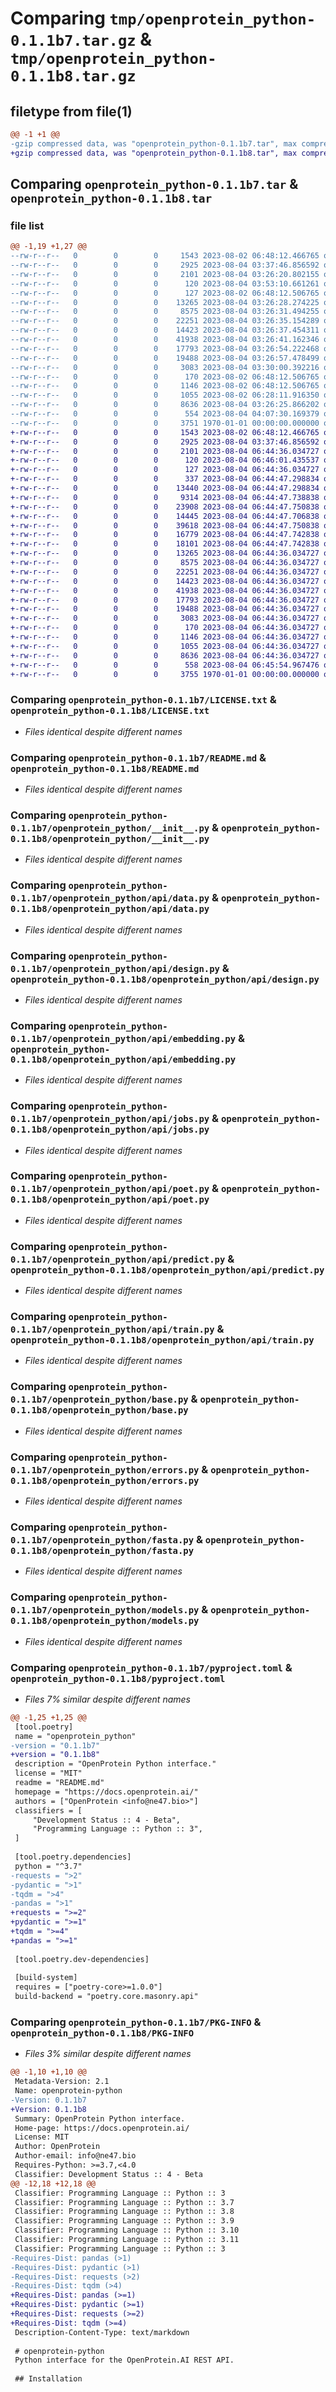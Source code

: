 # Comparing `tmp/openprotein_python-0.1.1b7.tar.gz` & `tmp/openprotein_python-0.1.1b8.tar.gz`

## filetype from file(1)

```diff
@@ -1 +1 @@
-gzip compressed data, was "openprotein_python-0.1.1b7.tar", max compression
+gzip compressed data, was "openprotein_python-0.1.1b8.tar", max compression
```

## Comparing `openprotein_python-0.1.1b7.tar` & `openprotein_python-0.1.1b8.tar`

### file list

```diff
@@ -1,19 +1,27 @@
--rw-r--r--   0        0        0     1543 2023-08-02 06:48:12.466765 openprotein_python-0.1.1b7/LICENSE.txt
--rw-r--r--   0        0        0     2925 2023-08-04 03:37:46.856592 openprotein_python-0.1.1b7/README.md
--rw-r--r--   0        0        0     2101 2023-08-04 03:26:20.802155 openprotein_python-0.1.1b7/openprotein_python/__init__.py
--rw-r--r--   0        0        0      120 2023-08-04 03:53:10.661261 openprotein_python-0.1.1b7/openprotein_python/_version.py
--rw-r--r--   0        0        0      127 2023-08-02 06:48:12.506765 openprotein_python-0.1.1b7/openprotein_python/api/__init__.py
--rw-r--r--   0        0        0    13265 2023-08-04 03:26:28.274225 openprotein_python-0.1.1b7/openprotein_python/api/data.py
--rw-r--r--   0        0        0     8575 2023-08-04 03:26:31.494255 openprotein_python-0.1.1b7/openprotein_python/api/design.py
--rw-r--r--   0        0        0    22251 2023-08-04 03:26:35.154289 openprotein_python-0.1.1b7/openprotein_python/api/embedding.py
--rw-r--r--   0        0        0    14423 2023-08-04 03:26:37.454311 openprotein_python-0.1.1b7/openprotein_python/api/jobs.py
--rw-r--r--   0        0        0    41938 2023-08-04 03:26:41.162346 openprotein_python-0.1.1b7/openprotein_python/api/poet.py
--rw-r--r--   0        0        0    17793 2023-08-04 03:26:54.222468 openprotein_python-0.1.1b7/openprotein_python/api/predict.py
--rw-r--r--   0        0        0    19488 2023-08-04 03:26:57.478499 openprotein_python-0.1.1b7/openprotein_python/api/train.py
--rw-r--r--   0        0        0     3083 2023-08-04 03:30:00.392216 openprotein_python-0.1.1b7/openprotein_python/base.py
--rw-r--r--   0        0        0      170 2023-08-02 06:48:12.506765 openprotein_python-0.1.1b7/openprotein_python/config.py
--rw-r--r--   0        0        0     1146 2023-08-02 06:48:12.506765 openprotein_python-0.1.1b7/openprotein_python/errors.py
--rw-r--r--   0        0        0     1055 2023-08-02 06:28:11.916350 openprotein_python-0.1.1b7/openprotein_python/fasta.py
--rw-r--r--   0        0        0     8636 2023-08-04 03:26:25.866202 openprotein_python-0.1.1b7/openprotein_python/models.py
--rw-r--r--   0        0        0      554 2023-08-04 04:07:30.169379 openprotein_python-0.1.1b7/pyproject.toml
--rw-r--r--   0        0        0     3751 1970-01-01 00:00:00.000000 openprotein_python-0.1.1b7/PKG-INFO
+-rw-r--r--   0        0        0     1543 2023-08-02 06:48:12.466765 openprotein_python-0.1.1b8/LICENSE.txt
+-rw-r--r--   0        0        0     2925 2023-08-04 03:37:46.856592 openprotein_python-0.1.1b8/README.md
+-rw-r--r--   0        0        0     2101 2023-08-04 06:44:36.034727 openprotein_python-0.1.1b8/openprotein_python/__init__.py
+-rw-r--r--   0        0        0      120 2023-08-04 06:46:01.435537 openprotein_python-0.1.1b8/openprotein_python/_version.py
+-rw-r--r--   0        0        0      127 2023-08-04 06:44:36.034727 openprotein_python-0.1.1b8/openprotein_python/api/__init__.py
+-rw-r--r--   0        0        0      337 2023-08-04 06:44:47.298834 openprotein_python-0.1.1b8/openprotein_python/api/__pycache__/__init__.cpython-38.pyc
+-rw-r--r--   0        0        0    13440 2023-08-04 06:44:47.298834 openprotein_python-0.1.1b8/openprotein_python/api/__pycache__/data.cpython-38.pyc
+-rw-r--r--   0        0        0     9314 2023-08-04 06:44:47.738838 openprotein_python-0.1.1b8/openprotein_python/api/__pycache__/design.cpython-38.pyc
+-rw-r--r--   0        0        0    23908 2023-08-04 06:44:47.750838 openprotein_python-0.1.1b8/openprotein_python/api/__pycache__/embedding.cpython-38.pyc
+-rw-r--r--   0        0        0    14445 2023-08-04 06:44:47.706838 openprotein_python-0.1.1b8/openprotein_python/api/__pycache__/jobs.cpython-38.pyc
+-rw-r--r--   0        0        0    39618 2023-08-04 06:44:47.750838 openprotein_python-0.1.1b8/openprotein_python/api/__pycache__/poet.cpython-38.pyc
+-rw-r--r--   0        0        0    16779 2023-08-04 06:44:47.742838 openprotein_python-0.1.1b8/openprotein_python/api/__pycache__/predict.cpython-38.pyc
+-rw-r--r--   0        0        0    18101 2023-08-04 06:44:47.742838 openprotein_python-0.1.1b8/openprotein_python/api/__pycache__/train.cpython-38.pyc
+-rw-r--r--   0        0        0    13265 2023-08-04 06:44:36.034727 openprotein_python-0.1.1b8/openprotein_python/api/data.py
+-rw-r--r--   0        0        0     8575 2023-08-04 06:44:36.034727 openprotein_python-0.1.1b8/openprotein_python/api/design.py
+-rw-r--r--   0        0        0    22251 2023-08-04 06:44:36.034727 openprotein_python-0.1.1b8/openprotein_python/api/embedding.py
+-rw-r--r--   0        0        0    14423 2023-08-04 06:44:36.034727 openprotein_python-0.1.1b8/openprotein_python/api/jobs.py
+-rw-r--r--   0        0        0    41938 2023-08-04 06:44:36.034727 openprotein_python-0.1.1b8/openprotein_python/api/poet.py
+-rw-r--r--   0        0        0    17793 2023-08-04 06:44:36.034727 openprotein_python-0.1.1b8/openprotein_python/api/predict.py
+-rw-r--r--   0        0        0    19488 2023-08-04 06:44:36.034727 openprotein_python-0.1.1b8/openprotein_python/api/train.py
+-rw-r--r--   0        0        0     3083 2023-08-04 06:44:36.034727 openprotein_python-0.1.1b8/openprotein_python/base.py
+-rw-r--r--   0        0        0      170 2023-08-04 06:44:36.034727 openprotein_python-0.1.1b8/openprotein_python/config.py
+-rw-r--r--   0        0        0     1146 2023-08-04 06:44:36.034727 openprotein_python-0.1.1b8/openprotein_python/errors.py
+-rw-r--r--   0        0        0     1055 2023-08-04 06:44:36.034727 openprotein_python-0.1.1b8/openprotein_python/fasta.py
+-rw-r--r--   0        0        0     8636 2023-08-04 06:44:36.034727 openprotein_python-0.1.1b8/openprotein_python/models.py
+-rw-r--r--   0        0        0      558 2023-08-04 06:45:54.967476 openprotein_python-0.1.1b8/pyproject.toml
+-rw-r--r--   0        0        0     3755 1970-01-01 00:00:00.000000 openprotein_python-0.1.1b8/PKG-INFO
```

### Comparing `openprotein_python-0.1.1b7/LICENSE.txt` & `openprotein_python-0.1.1b8/LICENSE.txt`

 * *Files identical despite different names*

### Comparing `openprotein_python-0.1.1b7/README.md` & `openprotein_python-0.1.1b8/README.md`

 * *Files identical despite different names*

### Comparing `openprotein_python-0.1.1b7/openprotein_python/__init__.py` & `openprotein_python-0.1.1b8/openprotein_python/__init__.py`

 * *Files identical despite different names*

### Comparing `openprotein_python-0.1.1b7/openprotein_python/api/data.py` & `openprotein_python-0.1.1b8/openprotein_python/api/data.py`

 * *Files identical despite different names*

### Comparing `openprotein_python-0.1.1b7/openprotein_python/api/design.py` & `openprotein_python-0.1.1b8/openprotein_python/api/design.py`

 * *Files identical despite different names*

### Comparing `openprotein_python-0.1.1b7/openprotein_python/api/embedding.py` & `openprotein_python-0.1.1b8/openprotein_python/api/embedding.py`

 * *Files identical despite different names*

### Comparing `openprotein_python-0.1.1b7/openprotein_python/api/jobs.py` & `openprotein_python-0.1.1b8/openprotein_python/api/jobs.py`

 * *Files identical despite different names*

### Comparing `openprotein_python-0.1.1b7/openprotein_python/api/poet.py` & `openprotein_python-0.1.1b8/openprotein_python/api/poet.py`

 * *Files identical despite different names*

### Comparing `openprotein_python-0.1.1b7/openprotein_python/api/predict.py` & `openprotein_python-0.1.1b8/openprotein_python/api/predict.py`

 * *Files identical despite different names*

### Comparing `openprotein_python-0.1.1b7/openprotein_python/api/train.py` & `openprotein_python-0.1.1b8/openprotein_python/api/train.py`

 * *Files identical despite different names*

### Comparing `openprotein_python-0.1.1b7/openprotein_python/base.py` & `openprotein_python-0.1.1b8/openprotein_python/base.py`

 * *Files identical despite different names*

### Comparing `openprotein_python-0.1.1b7/openprotein_python/errors.py` & `openprotein_python-0.1.1b8/openprotein_python/errors.py`

 * *Files identical despite different names*

### Comparing `openprotein_python-0.1.1b7/openprotein_python/fasta.py` & `openprotein_python-0.1.1b8/openprotein_python/fasta.py`

 * *Files identical despite different names*

### Comparing `openprotein_python-0.1.1b7/openprotein_python/models.py` & `openprotein_python-0.1.1b8/openprotein_python/models.py`

 * *Files identical despite different names*

### Comparing `openprotein_python-0.1.1b7/pyproject.toml` & `openprotein_python-0.1.1b8/pyproject.toml`

 * *Files 7% similar despite different names*

```diff
@@ -1,25 +1,25 @@
 [tool.poetry]
 name = "openprotein_python"
-version = "0.1.1b7"
+version = "0.1.1b8"
 description = "OpenProtein Python interface."
 license = "MIT"
 readme = "README.md"
 homepage = "https://docs.openprotein.ai/"
 authors = ["OpenProtein <info@ne47.bio>"]
 classifiers = [
     "Development Status :: 4 - Beta",
     "Programming Language :: Python :: 3",
 ]
 
 [tool.poetry.dependencies]
 python = "^3.7"
-requests = ">2"
-pydantic = ">1"
-tqdm = ">4"
-pandas = ">1"
+requests = ">=2"
+pydantic = ">=1"
+tqdm = ">=4"
+pandas = ">=1"
 
 [tool.poetry.dev-dependencies]
 
 [build-system]
 requires = ["poetry-core>=1.0.0"]
 build-backend = "poetry.core.masonry.api"
```

### Comparing `openprotein_python-0.1.1b7/PKG-INFO` & `openprotein_python-0.1.1b8/PKG-INFO`

 * *Files 3% similar despite different names*

```diff
@@ -1,10 +1,10 @@
 Metadata-Version: 2.1
 Name: openprotein-python
-Version: 0.1.1b7
+Version: 0.1.1b8
 Summary: OpenProtein Python interface.
 Home-page: https://docs.openprotein.ai/
 License: MIT
 Author: OpenProtein
 Author-email: info@ne47.bio
 Requires-Python: >=3.7,<4.0
 Classifier: Development Status :: 4 - Beta
@@ -12,18 +12,18 @@
 Classifier: Programming Language :: Python :: 3
 Classifier: Programming Language :: Python :: 3.7
 Classifier: Programming Language :: Python :: 3.8
 Classifier: Programming Language :: Python :: 3.9
 Classifier: Programming Language :: Python :: 3.10
 Classifier: Programming Language :: Python :: 3.11
 Classifier: Programming Language :: Python :: 3
-Requires-Dist: pandas (>1)
-Requires-Dist: pydantic (>1)
-Requires-Dist: requests (>2)
-Requires-Dist: tqdm (>4)
+Requires-Dist: pandas (>=1)
+Requires-Dist: pydantic (>=1)
+Requires-Dist: requests (>=2)
+Requires-Dist: tqdm (>=4)
 Description-Content-Type: text/markdown
 
 # openprotein-python
 Python interface for the OpenProtein.AI REST API.
 
 ## Installation
```

